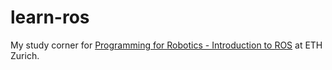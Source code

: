 # learn-ros
My study corner for [Programming for Robotics - Introduction to ROS](https://rsl.ethz.ch/education-students/lectures/ros.html) at ETH Zurich.
